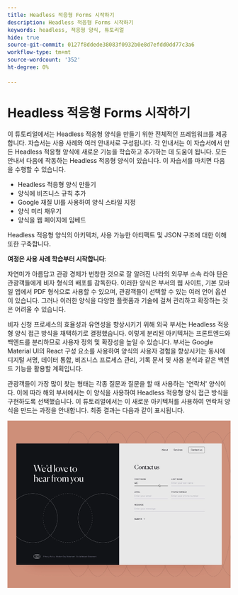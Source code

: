```yaml
---
title: Headless 적응형 Forms 시작하기
description: Headless 적응형 Forms 시작하기
keywords: headless, 적응형 양식, 튜토리얼
hide: true
source-git-commit: 0127f8ddede38083f0932b0e8d7efdd0dd77c3a6
workflow-type: tm+mt
source-wordcount: '352'
ht-degree: 0%

---
```



# Headless 적응형 Forms 시작하기

이 튜토리얼에서는 Headless 적응형 양식을 만들기 위한 전체적인 프레임워크를 제공합니다. 자습서는 사용 사례와 여러 안내서로 구성됩니다. 각 안내서는 이 자습서에서 만든 Headless 적응형 양식에 새로운 기능을 학습하고 추가하는 데 도움이 됩니다. 모든 안내서 다음에 작동하는 Headless 적응형 양식이 있습니다. 이 자습서를 마치면 다음을 수행할 수 있습니다.

* Headless 적응형 양식 만들기
* 양식에 비즈니스 규칙 추가
* Google 재질 UI를 사용하여 양식 스타일 지정
* 양식 미리 채우기 
* 양식을 웹 페이지에 임베드

Headless 적응형 양식의 아키텍처, 사용 가능한 아티팩트 및 JSON 구조에 대한 이해 또한 구축합니다.

**여정은 사용 사례 학습부터 시작합니다**:

자연미가 아름답고 관광 경제가 번창한 것으로 잘 알려진 나라의 외무부 소속 라야 탄은 관광객들에게 비자 형식의 배포를 감독한다. 이러한 양식은 부서의 웹 사이트, 기본 모바일 앱에서 PDF 형식으로 사용할 수 있으며, 관광객들이 선택할 수 있는 여러 언어 옵션이 있습니다. 그러나 이러한 양식을 다양한 플랫폼과 기술에 걸쳐 관리하고 확장하는 것은 어려울 수 있습니다.

비자 신청 프로세스의 효율성과 유연성을 향상시키기 위해 외국 부서는 Headless 적응형 양식 접근 방식을 채택하기로 결정했습니다. 이렇게 분리된 아키텍처는 프론트엔드와 백엔드를 분리하므로 사용자 정의 및 확장성을 높일 수 있습니다. 부서는 Google Material UI의 React 구성 요소를 사용하여 양식의 사용자 경험을 향상시키는 동시에 디지털 서명, 데이터 통합, 비즈니스 프로세스 관리, 기록 문서 및 사용 분석과 같은 백엔드 기능을 활용할 계획입니다.

관광객들이 가장 많이 찾는 형태는 각종 질문과 질문을 할 때 사용하는 &#39;연락처&#39; 양식이다. 이에 따라 해외 부서에서는 이 양식을 사용하여 Headless 적응형 양식 접근 방식을 구현하도록 선택했습니다. 이 튜토리얼에서는 이 새로운 아키텍처를 사용하여 연락처 양식을 만드는 과정을 안내합니다. 최종 결과는 다음과 같이 표시됩니다.

![Headless 적응형 양식](assets/contact-us-headless-adaptive-forms.png)